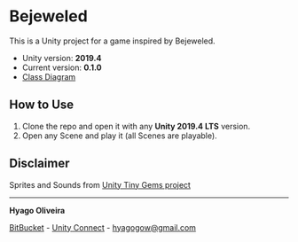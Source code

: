 # Bejeweled

This is a Unity project for a game inspired by Bejeweled.

* Unity version: **2019.4**
* Current version: **0.1.0**
* [Class Diagram ](https://drive.google.com/file/d/1u3dMu-TQH_jV4uT2XrP4JqLsSN9waI-Y/view?usp=sharing)

## How to Use

1. Clone the repo and open it with any **Unity 2019.4 LTS** version. 
2. Open any Scene and play it (all Scenes are playable).

## Disclaimer

Sprites and Sounds from [Unity Tiny Gems project](https://github.com/Unity-Technologies/ProjectTinySamples/tree/master/TinyGems)

---

**Hyago Oliveira**

[BitBucket](https://bitbucket.org/HyagoGow/) -
[Unity Connect](https://connect.unity.com/u/hyago-oliveira) -
<hyagogow@gmail.com>
